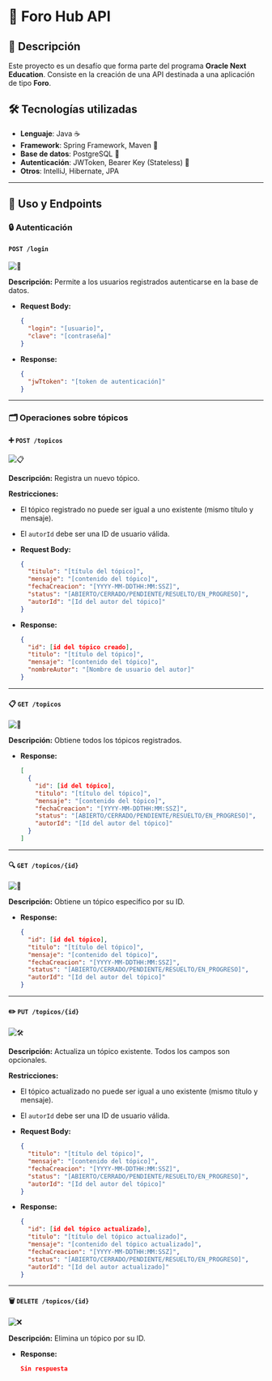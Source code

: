 # 🚀 Foro Hub API

## 📝 Descripción
Este proyecto es un desafío que forma parte del programa **Oracle Next Education**. Consiste en la creación de una API destinada a una aplicación de tipo **Foro**.

## 🛠️ Tecnologías utilizadas
- **Lenguaje**: Java ☕
- **Framework**: Spring Framework, Maven 🌱
- **Base de datos**: PostgreSQL 🐘
- **Autenticación**: JWToken, Bearer Key (Stateless) 🔑
- **Otros**: IntelliJ, Hibernate, JPA

---

## 📖 Uso y Endpoints

### 🔒 Autenticación
#### `POST /login`

![🔑](https://github.com/user-attachments/assets/28aed387-5406-4366-baa5-d3bd5eaf0b00)

**Descripción:** Permite a los usuarios registrados autenticarse en la base de datos.

- **Request Body:**
  ```json
  {
    "login": "[usuario]",
    "clave": "[contraseña]"
  }
  ```
- **Response:**
  ```json
  {
    "jwTtoken": "[token de autenticación]"
  }
  ```

---

### 🗂️ Operaciones sobre tópicos

#### ➕ `POST /topicos`

![📋](https://github.com/user-attachments/assets/c2d4d7d1-8e9e-4313-a9fe-3ac2e94cd700)

**Descripción:** Registra un nuevo tópico.

**Restricciones:**
- El tópico registrado no puede ser igual a uno existente (mismo título y mensaje).
- El `autorId` debe ser una ID de usuario válida.

- **Request Body:**
  ```json
  {
    "titulo": "[título del tópico]",
    "mensaje": "[contenido del tópico]",
    "fechaCreacion": "[YYYY-MM-DDTHH:MM:SSZ]",
    "status": "[ABIERTO/CERRADO/PENDIENTE/RESUELTO/EN_PROGRESO]",
    "autorId": "[Id del autor del tópico]"
  }
  ```
- **Response:**
  ```json
  {
    "id": [id del tópico creado],
    "titulo": "[título del tópico]",
    "mensaje": "[contenido del tópico]",
    "nombreAutor": "[Nombre de usuario del autor]"
  }
  ```

---

#### 📋 `GET /topicos`

![📜](https://github.com/user-attachments/assets/ea271d48-9d51-46af-918f-a7953da0a132)

**Descripción:** Obtiene todos los tópicos registrados.

- **Response:**
  ```json
  [
    {
      "id": [id del tópico],
      "titulo": "[título del tópico]",
      "mensaje": "[contenido del tópico]",
      "fechaCreacion": "[YYYY-MM-DDTHH:MM:SSZ]",
      "status": "[ABIERTO/CERRADO/PENDIENTE/RESUELTO/EN_PROGRESO]",
      "autorId": "[Id del autor del tópico]"
    }
  ]
  ```

---

#### 🔍 `GET /topicos/{id}`

![🔎](https://github.com/user-attachments/assets/bdca6db6-aa35-4311-8bb9-fbc5c7f81937)

**Descripción:** Obtiene un tópico específico por su ID.

- **Response:**
  ```json
  {
    "id": [id del tópico],
    "titulo": "[título del tópico]",
    "mensaje": "[contenido del tópico]",
    "fechaCreacion": "[YYYY-MM-DDTHH:MM:SSZ]",
    "status": "[ABIERTO/CERRADO/PENDIENTE/RESUELTO/EN_PROGRESO]",
    "autorId": "[Id del autor del tópico]"
  }
  ```

---

#### ✏️ `PUT /topicos/{id}`

![🛠️](https://github.com/user-attachments/assets/ddba8b87-f218-4553-9b3e-791420ad9820)

**Descripción:** Actualiza un tópico existente. Todos los campos son opcionales.

**Restricciones:**
- El tópico actualizado no puede ser igual a uno existente (mismo título y mensaje).
- El `autorId` debe ser una ID de usuario válida.

- **Request Body:**
  ```json
  {
    "titulo": "[título del tópico]",
    "mensaje": "[contenido del tópico]",
    "fechaCreacion": "[YYYY-MM-DDTHH:MM:SSZ]",
    "status": "[ABIERTO/CERRADO/PENDIENTE/RESUELTO/EN_PROGRESO]",
    "autorId": "[Id del autor del tópico]"
  }
  ```
- **Response:**
  ```json
  {
    "id": [id del tópico actualizado],
    "titulo": "[título del tópico actualizado]",
    "mensaje": "[contenido del tópico actualizado]",
    "fechaCreacion": "[YYYY-MM-DDTHH:MM:SSZ]",
    "status": "[ABIERTO/CERRADO/PENDIENTE/RESUELTO/EN_PROGRESO]",
    "autorId": "[Id del autor actualizado]"
  }
  ```

---

#### 🗑️ `DELETE /topicos/{id}`

![❌](https://github.com/user-attachments/assets/565073b4-e566-484d-ab39-1dcc41d44de3)

**Descripción:** Elimina un tópico por su ID.

- **Response:**
  ```json
  Sin respuesta
  ```



